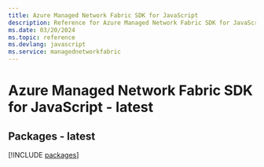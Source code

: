 ```yaml
---
title: Azure Managed Network Fabric SDK for JavaScript
description: Reference for Azure Managed Network Fabric SDK for JavaScript
ms.date: 03/20/2024
ms.topic: reference
ms.devlang: javascript
ms.service: managednetworkfabric
---
```

# Azure Managed Network Fabric SDK for JavaScript - latest
## Packages - latest
[!INCLUDE [packages](managed-network-fabric-index.md)]
